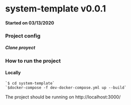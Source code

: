 # system-template v0.0.1
#### Started on 03/13/2020

### Project config
##### Clone proyect

### How to run the project
#### Locally 
    `$ cd system-template`
    `$docker-compose -f dev-docker-compose.yml up --build`

The project should be running on http://localhost:3000/<br>